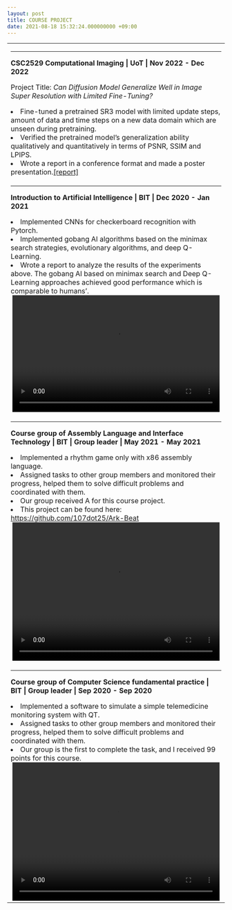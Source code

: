 ```yaml
---
layout: post
title: COURSE PROJECT
date: 2021-08-18 15:32:24.000000000 +09:00
---
```


<table border="0">
  <tr>
    <td width="100%" align="left">
      <HR>
      <font size="3"> 
      <p><strong>CSC2529 Computational Imaging | UoT | Nov 2022 - Dec 2022</strong></p>
      <p>Project Title: <em> Can Diffusion Model Generalize Well in Image Super Resolution with Limited Fine-Tuning?</em></p>
      <ui>
        <li>Fine-tuned a pretrained SR3 model with limited update steps, amount of data and time steps on a new data domain which are unseen during pretraining.</li>
        <li>Verified the pretrained model’s generalization ability qualitatively and quantitatively in terms of PSNR, SSIM and LPIPS.</li>
        <li>Wrote a report in a conference format and made a poster presentation.<a href="/assets/documents/CSC2529_Project.pdf" target="_blank">[report]</a></li>
      </ui>
      </font>   
    </td>
 </tr>
  <tr>
    <td width="100%" align="left">
      <HR>
      <font size="3"> 
      <p><strong>Introduction to Artificial Intelligence | BIT | Dec 2020 - Jan 2021</strong></p>
      <ui>
        <li>Implemented CNNs for checkerboard recognition with Pytorch.</li>
        <li>Implemented gobang AI algorithms based on the minimax search strategies, evolutionary algorithms, and deep Q-Learning.</li>
        <li>Wrote a report to analyze the results of the experiments above. The gobang AI based on minimax search and Deep Q-Learning approaches achieved good performance which is comparable to humans’.</li>
        <center>
        <video width="480" height="270" controls>
          <source src="/assets/videos/Gobang_RL.mp4" type="video/mp4">
        </video>
        </center>
      </ui>
      </font>   
    </td>
 </tr>
  <tr>
    <td width="100%" align="left">
       <HR>
      <font size="3">
      <p><strong>Course group of Assembly Language and Interface Technology | BIT | Group leader | May 2021 - May 2021</strong></p>
      <ui>
        <li>Implemented a rhythm game only with x86 assembly language.</li>
        <li>Assigned tasks to other group members and monitored their progress, helped them to solve difficult problems and coordinated with them.</li>
        <li>Our group received A for this course project.</li>
        <li>This project can be found here: <a href="https://github.com/107dot25/Ark-Beat">https://github.com/107dot25/Ark-Beat</a></li>
      </ui>
      </font>
      <center>
        <video width="480" height="320" controls>
          <source src="/assets/videos/Course_Arkbeat.mp4" type="video/mp4">
        </video>
      </center>
    </td>
  </tr>
  <tr>
    <td width="100%" align="left">
       <HR>
      <font size="3">
      <p><strong>Course group of Computer Science fundamental practice | BIT | Group leader | Sep 2020 - Sep 2020</strong></p>
      <ui>
        <li>Implemented a software to simulate a simple telemedicine monitoring system with QT.</li>
        <li>Assigned tasks to other group members and monitored their progress, helped them to solve difficult problems and coordinated with them.</li>
        <li>Our group is the first to complete the task, and I received 99 points for this course.</li>
      </ui>
      </font>
      <center>
        <video width="480" height="320" controls>
          <source src="/assets/videos/Course_medicaleye.mp4" type="video/mp4">
        </video>
      </center>
    </td>
  </tr>
  
</table>
